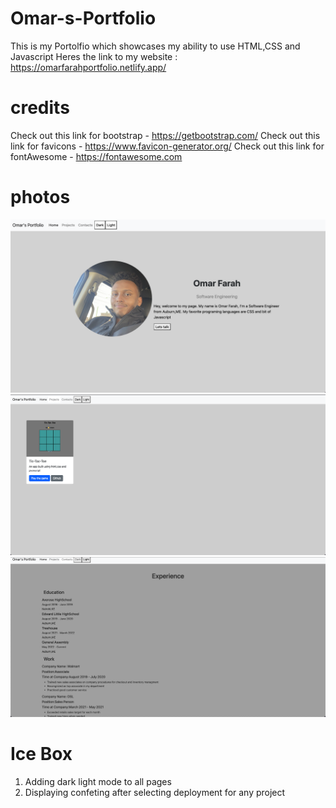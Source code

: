 # Omar-s-Portfolio
This is my Portolfio which showcases my ability to use HTML,CSS and Javascript
Heres the link to my website : https://omarfarahportfolio.netlify.app/
# credits
Check out this link for bootstrap - https://getbootstrap.com/ 
Check out this link for favicons - https://www.favicon-generator.org/
Check out this link for fontAwesome - https://fontawesome.com
# photos
![](/images/home-page.png)
![](/images/Project-page1.png)
![](/images/Contact-page1.png)
# Ice Box 
1. Adding dark light mode to all pages
2. Displaying confeting after selecting deployment for any project